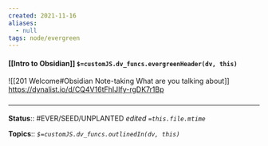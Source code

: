 ```yaml
---
created: 2021-11-16 
aliases:
  - null
tags: node/evergreen
---
```

#### [[Intro to Obsidian]] `$=customJS.dv_funcs.evergreenHeader(dv, this)`

![[201 Welcome#Obsidian Note-taking What are you talking about]]
https://dynalist.io/d/CQ4V16tFhIJIfy-rgDK7r1Bp

### <hr class="footnote"/>

**Status**:: #EVER/SEED/UNPLANTED
*edited `=this.file.mtime`*

**Topics**::
*`$=customJS.dv_funcs.outlinedIn(dv, this)`*


